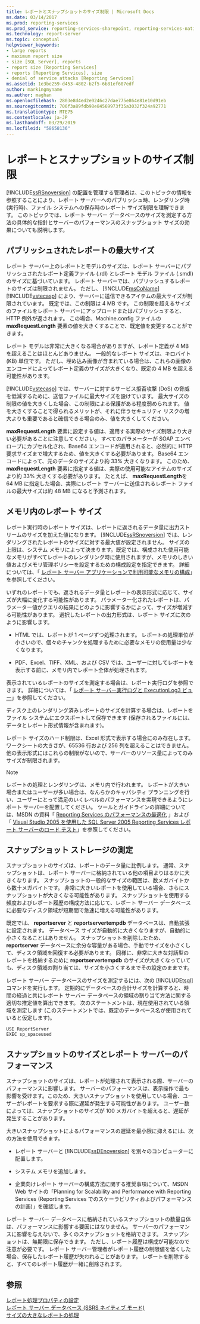 ```yaml
---
title: レポートとスナップショットのサイズ制限 | Microsoft Docs
ms.date: 03/14/2017
ms.prod: reporting-services
ms.prod_service: reporting-services-sharepoint, reporting-services-native
ms.technology: report-server
ms.topic: conceptual
helpviewer_keywords:
- large reports
- maximum report size
- size [SQL Server], reports
- report size [Reporting Services]
- reports [Reporting Services], size
- denial of service attacks [Reporting Services]
ms.assetid: 1e3be259-d453-4802-b2f5-6b81ef607edf
author: markingmyname
ms.author: maghan
ms.openlocfilehash: 2803e8d4ed2e0246c27dae775e864e81e10d91eb
ms.sourcegitcommit: 706f3a89fdb98e84569973f35a3032f324a92771
ms.translationtype: MTE75
ms.contentlocale: ja-JP
ms.lasthandoff: 03/29/2019
ms.locfileid: "58658136"
---
```

# <a name="report-and-snapshot-size-limits"></a>レポートとスナップショットのサイズ制限
  [!INCLUDE[ssRSnoversion](../../includes/ssrsnoversion-md.md)] の配置を管理する管理者は、このトピックの情報を参照することにより、レポート サーバーへのパブリッシュ時、レンダリング時 (実行時)、ファイル システムへの保存時のレポート サイズ制限を理解できます。 このトピックでは、レポート サーバー データベースのサイズを測定する方法の具体的な指針とサーバーのパフォーマンスのスナップショット サイズの効果についても説明します。  
  
## <a name="maximum-size-for-published-reports"></a>パブリッシュされたレポートの最大サイズ  
 レポート サーバー上のレポートとモデルのサイズは、レポート サーバーにパブリッシュされたレポート定義ファイル (.rdl) とレポート モデル ファイル (.smdl) のサイズに基づいています。 レポート サーバーでは、パブリッシュするレポートのサイズは制限されません。 ただし、 [!INCLUDE[msCoName](../../includes/msconame-md.md)] [!INCLUDE[vstecasp](../../includes/vstecasp-md.md)] により、サーバーに送信できるアイテムの最大サイズが制限されています。 既定では、この制限は 4 MB です。 この制限を超えるサイズのファイルをレポート サーバーにアップロードまたはパブリッシュすると、HTTP 例外が返されます。 この場合、Machine.config ファイルの **maxRequestLength** 要素の値を大きくすることで、既定値を変更することができます。  
  
 レポート モデルは非常に大きくなる場合がありますが、レポート定義が 4 MB を超えることはほとんどありません。 一般的なレポート サイズは、キロバイト (KB) 単位です。 ただし、埋め込み画像が含まれている場合は、これらの画像のエンコードによってレポート定義のサイズが大きくなり、既定の 4 MB を超える可能性があります。  
  
 [!INCLUDE[vstecasp](../../includes/vstecasp-md.md)] では、サーバーに対するサービス拒否攻撃 (DoS) の脅威を低減するために、送信ファイルに最大サイズを設けています。 最大サイズの制限の値を大きくした場合、この制限による保護がある程度弱められます。 値を大きくすることで得られるメリットが、それに伴うセキュリティ リスクの増大よりも重要であると確信できる場合のみ、値を大きくしてください。  
  
 **maxRequestLength** 要素に設定する値は、適用する実際のサイズ制限より大きい必要があることに注意してください。 すべてのパラメーターが SOAP エンベロープにカプセル化され、Base64 エンコードが適用されると、必然的に HTTP 要求サイズまで増大するため、値を大きくする必要があります。 Base64 エンコードによって、元のデータのサイズより約 33% 大きくなります。 このため、 **maxRequestLength** 要素に指定する値は、実際の使用可能なアイテムのサイズより約 33% 大きくする必要があります。 たとえば、 **maxRequestLength**を 64 MB に指定した場合、実際にレポート サーバーに送信されるレポート ファイルの最大サイズは約 48 MB になると予測されます。  
  
## <a name="report-size-in-memory"></a>メモリ内のレポート サイズ  
 レポート実行時のレポート サイズは、レポートに返されるデータ量に出力ストリームのサイズを加えた値になります。 [!INCLUDE[ssRSnoversion](../../includes/ssrsnoversion-md.md)] では、レンダリングされたレポートのサイズに対する最大値が設定されません。 サイズの上限は、システム メモリによって決まります。既定では、構成された使用可能なメモリがすべてレポートのレンダリング時に使用されますが、メモリのしきい値およびメモリ管理ポリシーを設定するための構成設定を指定できます。 詳細については、「 [レポート サーバー アプリケーションで利用可能なメモリの構成](../../reporting-services/report-server/configure-available-memory-for-report-server-applications.md)」を参照してください。  
  
 いずれのレポートでも、返されるデータ量とレポートの表示形式に応じて、サイズが大幅に変化する可能性があります。 パラメーター化されたレポートは、パラメーター値がクエリの結果にどのように影響するかによって、サイズが増減する可能性があります。 選択したレポートの出力形式は、レポート サイズに次のように影響します。  
  
-   HTML では、レポートが 1 ページずつ処理されます。 レポートの処理単位が小さいので、個々のチャンクを処理するために必要なメモリの使用量は少なくなります。  
  
-   PDF、Excel、TIFF、XML、および CSV では、ユーザーに対してレポートを表示する前に、メモリ内でレポート全体が処理されます。  
  
 表示されているレポートのサイズを測定する場合は、レポート実行ログを参照できます。 詳細については、「 [レポート サーバー実行ログと ExecutionLog3 ビュー](../../reporting-services/report-server/report-server-executionlog-and-the-executionlog3-view.md)」を参照してください。  
  
 ディスク上のレンダリング済みレポートのサイズを計算する場合は、レポートをファイル システムにエクスポートして保存できます (保存されるファイルには、データとレポート形式情報が含まれます)。  
  
 レポート サイズのハード制限は、Excel 形式で表示する場合にのみ存在します。 ワークシートの大きさが、65536 行および 256 列を超えることはできません。 他の表示形式にはこれらの制限がないので、サーバーのリソース量によってのみサイズが制限されます。  
  
> [!NOTE]  
>  レポートの処理とレンダリングは、メモリ内で行われます。 レポートが大きい場合またはユーザーが多い場合は、なんらかのキャパシティ プランニングを行い、ユーザーにとって満足のいくレベルのパフォーマンスを実現できるようにレポート サーバーを配置してください。 ツールとガイドラインの詳細については、MSDN の資料「 [Reporting Services のパフォーマンスの最適化](/previous-versions/sql/sql-server-2005/administrator/cc966418(v=technet.10)) 」および「 [Visual Studio 2005 を使用した SQL Server 2005 Reporting Services レポート サーバーのロード テスト](https://go.microsoft.com/fwlink/?LinkID=77519)」を参照してください。  
  
## <a name="measuring-snapshot-storage"></a>スナップショット ストレージの測定  
 スナップショットのサイズは、レポートのデータ量に比例します。 通常、スナップショットは、レポート サーバーに格納されている他の項目よりはるかに大きくなります。 スナップショットの一般的なサイズの範囲は、数メガバイトから数十メガバイトです。 非常に大きいレポートを使用している場合、さらにスナップショットが大きくなる可能性があります。 スナップショットを使用する頻度およびレポート履歴の構成方法に応じて、レポート サーバー データベースに必要なディスク領域が短期間で急速に増える可能性があります。  
  
 既定では、 **reportserver** と **reportservertempdb** データベースは、自動拡張に設定されます。 データベース サイズが自動的に大きくなりますが、自動的に小さくなることはありません。 スナップショットを削除したため、 **reportserver** データベースに余分な容量がある場合、手動でサイズを小さくして、ディスク領域を回復する必要があります。 同様に、非常に大きな対話型のレポートを格納するために **reportservertempdb** のサイズが大きくなっていても、ディスク領域の割り当ては、サイズを小さくするまでその設定のままです。  
  
 レポート サーバー データベースのサイズを測定するには、次の [!INCLUDE[tsql](../../includes/tsql-md.md)] コマンドを実行します。 定期的にデータベースの合計サイズを計算すると、時間の経過と共にレポート サーバー データベースの領域の割り当て方法に関する適切な推定値を算出できます。 次のステートメントは、現在使用されている領域を測定します (このステートメントでは、既定のデータベース名が使用されていると仮定します)。  
  
```  
USE ReportServer  
EXEC sp_spaceused  
```  
  
## <a name="snapshot-size-and-report-server-performance"></a>スナップショットのサイズとレポート サーバーのパフォーマンス  
 スナップショットのサイズは、レポートが処理されて表示される際、サーバーのパフォーマンスに影響します。 サーバーのパフォーマンスは、表示操作で最も影響を受けます。このため、大きいスナップショットを使用している場合、ユーザーがレポートを要求する際に遅延が発生する可能性があります。 ユーザー数によっては、スナップショットのサイズが 100 メガバイトを超えると、遅延が発生することがあります。  
  
 大きいスナップショットによるパフォーマンスの遅延を最小限に抑えるには、次の方法を使用できます。  
  
-   レポート サーバーと [!INCLUDE[ssDEnoversion](../../includes/ssdenoversion-md.md)] を別々のコンピューターに配置します。  
  
-   システム メモリを追加します。  
  
-   企業向けレポート サーバーの構成方法に関する推奨事項について、MSDN Web サイトの「Planning for Scalability and Performance with Reporting Services (Reporting Services でのスケーラビリティおよびパフォーマンスの計画)」を確認します。  
  
 レポート サーバー データベースに格納されているスナップショットの数量自体は、パフォーマンスに影響する要因にはなりません。 サーバーのパフォーマンスに影響を与えないで、多くのスナップショットを格納できます。 スナップショットは、無期限に保存できます。 ただし、レポート履歴は構成が可能なので注意が必要です。 レポート サーバー管理者がレポート履歴の制限値を低くした場合、保存したレポート履歴が失われることがあります。 レポートを削除すると、すべてのレポート履歴が一緒に削除されます。  
  
## <a name="see-also"></a>参照  
 [レポート処理プロパティの設定](../../reporting-services/report-server/set-report-processing-properties.md)   
 [レポート サーバー データベース &#40;SSRS ネイティブ モード&#41;](../../reporting-services/report-server/report-server-database-ssrs-native-mode.md)   
 [サイズの大きなレポートの処理](../../reporting-services/report-server/process-large-reports.md)  
  
  
